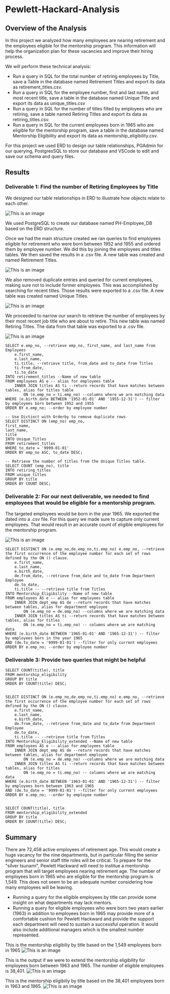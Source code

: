 # Pewlett-Hackard-Analysis

## Overview of the Analysis

In this project we analyzed how many employees are nearing retirement and the employees eligible for the mentorship program. This information will help the organization plan for these vacancies and improve their hiring process.

We will perform these technical analysis:
 - Run a query in SQL for the total number of retiring employees by Title, save a Table in the database named Retirement Titles and export its data as retirement_titles.csv.
 - Run a query in SQL for the employee number, first and last name, and most recent title, save a table in the database named Unique Title and export its data as unique_titles.csv
 - Run a query in SQL for the number of titles filled by employees who are retiring, save a table named Retiring Titles and export its data as retiring_titles.csv.
 - Run a query in SQL for the current employees born in 1965 who are eligible for the mentorship program, save a table in the database named Mentorship Eligibility and export its data as mentorship_eligibility.csv. 

For this project we used ERD to design our table relationships, PGAdmin for our querying, PostgresSQL to store our database and VSCode to edit and save our schema and query files.

## Results

### Deliverable 1: Find the number of Retiring Employees by Title

We designed our table relationships in ERD to illustrate how objects relate to each other.

![This is an image](/EmployeeDB.png)

We used PostgreSQL to create our database named PH-Employee_DB based on the ERD structure.

Once we had the main structure created we ran queries to find employees eligible for retirement who were born between 1952 and 1955 and ordered them by employee number. We did this by joining the employees and titles tables. We then saved the results in a .csv file. A new table was created and named Retirement Titles.

![This is an image](/Data/retirement_titles.png)

We also removed duplicate entries and queried for current employees, making sure not to include former employees. This was accomplished by searching for recent titles. Those results were exported to a .csv file. A new table was created named Unique Titles.

![This is an image](/Data/unique_titles.png)

We proceeded to narrow our search to retrieve the number of employees by their most recent job title who are about to retire. This new table was named Retiring Titles. The data from that table was exported to a .csv file.

![This is an image](/Data/retiring_titles.png)

```
SELECT e.emp_no, --retrieve emp_no, first_name, and last_name from Employees
	e.first_name,
	e.last_name,
	ti.title, --retrieve title, from_date and to_date from Titles
	ti.from_date,
	ti.to_date
INTO retirement_titles --Name of new table
FROM employees AS e -- alias for employees table
	INNER JOIN titles AS ti --return records that have matches between tables, alias for titles table
		ON (e.emp_no = ti.emp_no) --columns where we are matching data
WHERE (e.birth_date BETWEEN '1952-01-01' AND '1955-12-31') -- filter by employees born between 1952 and 1955
ORDER BY e.emp_no; --order by employee number

-- Use Dictinct with Orderby to remove duplicate rows
SELECT DISTINCT ON (emp_no) emp_no,
first_name,
last_name,
title
INTO Unique_Titles
FROM retirement_titles 
WHERE to_date = '9999-01-01'
ORDER BY emp_no ASC, to_date DESC;

-- Retrieve the number of titles from the Unique Titles table.
SELECT COUNT (emp_no), title
INTO retiring_titles
FROM unique_titles
GROUP BY title
ORDER BY COUNT DESC;
```


### Deliverable 2: For our next deliverable, we needed to find employees that would be eligible for a mentorship program. 

The targeted employees would be born in the year 1965. We exported the dated into a .csv file. For this query we made sure to capture only current employees. That would result in an accurate count of eligible employees for the mentorship program. 

![This is an image](/Data/mentorship_eligibility.png)

```
SELECT DISTINCT ON (e.emp_no,de.emp_no,ti.emp_no) e.emp_no, --retrieve the first occurrence of the employee number for each set of rows defined by the ON () clause.
	e.first_name,
	e.last_name,
	e.birth_date, 
	de.from_date, --retrieve from_date and to_date from Department Employee
	de.to_date,
    ti.title -- --retrieve title from Titles
INTO Mentorship_Eligibility --Name of new table
FROM employees AS e -- alias for employees table
	INNER JOIN dept_emp AS de --return records that have matches between tables, alias for department employee
		ON (e.emp_no = de.emp_no) --columns where we are matching data
    INNER JOIN titles AS ti --return records that have matches between tables, alias for titles
        ON (e.emp_no = ti.emp_no) -- columns where we are matching data
WHERE (e.birth_date BETWEEN '1965-01-01' AND '1965-12-31') -- filter by employees born in the year 1965
AND (de.to_date = '9999-01-01') --filter for only current employees
ORDER BY e.emp_no; --order by employee number
```

### Deliverable 3: Provide two queries that might be helpful

```
SELECT COUNT(title), title
FROM mentorship_eligibility
GROUP BY title
ORDER BY COUNT(title) DESC;


SELECT DISTINCT ON (e.emp_no,de.emp_no,ti.emp_no) e.emp_no, --retrieve the first occurrence of the employee number for each set of rows defined by the ON () clause.
	e.first_name,
	e.last_name,
	e.birth_date, 
	de.from_date, --retrieve from_date and to_date from Department Employee
	de.to_date,
    ti.title -- --retrieve title from Titles
INTO Mentorship_Eligibility_extended --Name of new table
FROM employees AS e -- alias for employees table
	INNER JOIN dept_emp AS de --return records that have matches between tables, alias for department employee
		ON (e.emp_no = de.emp_no) --columns where we are matching data
    INNER JOIN titles AS ti --return records that have matches between tables, alias for titles
        ON (e.emp_no = ti.emp_no) -- columns where we are matching data
WHERE (e.birth_date BETWEEN '1963-01-01' AND '1965-12-31') -- filter by employees born between 1963 and 1965
AND (de.to_date = '9999-01-01') --filter for only current employees
ORDER BY e.emp_no; --order by employee number


SELECT COUNT(title), title
FROM mentorship_eligibility_extended
GROUP BY title
ORDER BY COUNT(title) DESC;
```

## Summary

There are 72,458 active employees of retirement age. This would create a huge vacancy for the nine departments, but in particular filling the senior engineers and senior staff title roles will be critical. To prepare for the "silver tsunami", Pewlett Hackward will need to institue a mentorship program that will target employees nearing retirement age. The number of employees born in 1965 who are eligible for the mentorship program is 1,549. This does not seem to be an adequate number considering how many employees will be leaving. 
- Running a query for the eligible employees by title can provide some insight on what departments may lack mentors.
- Running a query for eligible employees who were born two years earlier (1963) in addition to employees born in 1965 may provide more of a comfortable cushion for Pewlett Hackward and provide the support each department will need to sustain a successful operation. It would also include additional managers which is the smallest number represented.

This is the mentorship eligibiliy by title based on the 1,549 employees born in 1965
![This is an image](/Data/mentorship_eligibility_by_title.png)


This is the output if we were to extend the mentorship eligibility for employees born between 1963 and 1965. The number of eligible employees is 38,401. 
![This is an image](/Data/mentorship_eligibility_extended.png)


This is the mentorship eligibiliy by title based on the 38,401 employees born in 1963 and 1965.
![This is an image](/Data/mentorship_eligibility_extended_by_title.png)